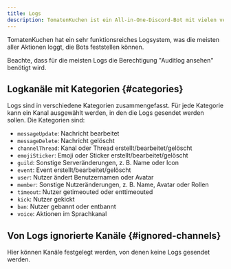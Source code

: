```yaml
---
title: Logs
description: TomatenKuchen ist ein All-in-One-Discord-Bot mit vielen verschiedenen Funktionen. Diese Seite erklärt das Logsystem.
---
```


TomatenKuchen hat ein sehr funktionsreiches Logsystem, was die meisten aller Aktionen loggt, die Bots feststellen können.

Beachte, dass für die meisten Logs die Berechtigung "Auditlog ansehen" benötigt wird.

## Logkanäle mit Kategorien {#categories}

Logs sind in verschiedene Kategorien zusammengefasst. Für jede Kategorie kann ein Kanal ausgewählt werden, in den die Logs gesendet werden sollen. Die Kategorien sind:

- `messageUpdate`: Nachricht bearbeitet
- `messageDelete`: Nachricht gelöscht
- `channelThread`: Kanal oder Thread erstellt/bearbeitet/gelöscht
- `emojiSticker`: Emoji oder Sticker erstellt/bearbeitet/gelöscht
- `guild`: Sonstige Serveränderungen, z. B. Name oder Icon
- `event`: Event erstellt/bearbeitet/gelöscht
- `user`: Nutzer ändert Benutzernamen oder Avatar
- `member`: Sonstige Nutzeränderungen, z. B. Name, Avatar oder Rollen
- `timeout`: Nutzer getimeouted oder enttimeouted
- `kick`: Nutzer gekickt
- `ban`: Nutzer gebannt oder entbannt
- `voice`: Aktionen im Sprachkanal

## Von Logs ignorierte Kanäle {#ignored-channels}

Hier können Kanäle festgelegt werden, von denen keine Logs gesendet werden.
